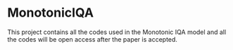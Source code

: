 # MonotonicIQA
This project contains all the codes used in the Monotonic IQA model and all the codes will be open access after the paper is accepted.

